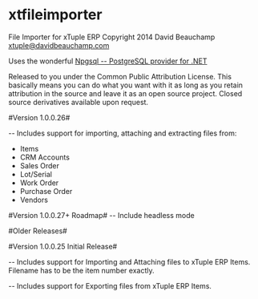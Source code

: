 xtfileimporter
==============

File Importer for xTuple ERP
Copyright 2014 David Beauchamp 
xtuple@davidbeauchamp.com

Uses the wonderful [Npgsql -- PostgreSQL provider for .NET](http://npgsql.projects.pgfoundry.org/)

Released to you under the Common Public Attribution License. This basically means you can do
what you want with it as long as you retain attribution in the source and leave it as an open
source project. Closed source derivatives available upon request. 

#Version 1.0.0.26#

-- Includes support for importing, attaching and extracting files from:
   * Items
   * CRM Accounts
   * Sales Order
   * Lot/Serial
   * Work Order
   * Purchase Order
   * Vendors

#Version 1.0.0.27+ Roadmap#
-- Include headless mode

#Older Releases#

#Version 1.0.0.25 Initial Release#

-- Includes support for Importing and Attaching files to xTuple ERP Items. 
   Filename has to be the item number exactly. 
   
-- Includes support for Exporting files from xTuple ERP Items. 
